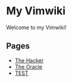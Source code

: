 # My Vimwiki

Welcome to my Vimwiki!

## Pages

- [The Hacker](thehacker.md)
- [The Oracle](theoracle.md)
- [TEST](test.md)
